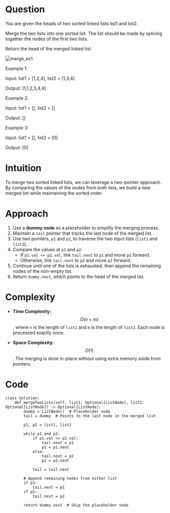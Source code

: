 # Question
You are given the heads of two sorted linked lists list1 and list2.

Merge the two lists into one sorted list. The list should be made by splicing together the nodes of the first two lists.

Return the head of the merged linked list.

![merge_ex1](https://github.com/user-attachments/assets/e1e39936-898b-4733-95f6-52a5e6b4f900)


Example 1:


Input: list1 = [1,2,4], list2 = [1,3,4]

Output: [1,1,2,3,4,4]

Example 2:

Input: list1 = [], list2 = []

Output: []

Example 3:

Input: list1 = [], list2 = [0]

Output: [0]


# Intuition
To merge two sorted linked lists, we can leverage a two-pointer approach. By comparing the values of the nodes from both lists, we build a new merged list while maintaining the sorted order.

# Approach
1. Use a **dummy node** as a placeholder to simplify the merging process. 
2. Maintain a `tail` pointer that tracks the last node of the merged list.
3. Use two pointers, `p1` and `p2`, to traverse the two input lists (`list1` and `list2`).
4. Compare the values at `p1` and `p2`:
   - If `p1.val <= p2.val`, link `tail.next` to `p1` and move `p1` forward.
   - Otherwise, link `tail.next` to `p2` and move `p2` forward.
5. Continue until one of the lists is exhausted, then append the remaining nodes of the non-empty list.
6. Return `dummy.next`, which points to the head of the merged list.

# Complexity
- **Time Complexity:**  
  $$O(n + m)$$, where `n` is the length of `list1` and `m` is the length of `list2`. Each node is processed exactly once.

- **Space Complexity:**  
  $$O(1)$$. The merging is done in-place without using extra memory aside from pointers.

# Code
```python3 []
class Solution:
    def mergeTwoLists(self, list1: Optional[ListNode], list2: Optional[ListNode]) -> Optional[ListNode]:
        dummy = ListNode()  # Placeholder node
        tail = dummy  # Points to the last node in the merged list
        
        p1, p2 = list1, list2
        
        while p1 and p2:
            if p1.val <= p2.val:
                tail.next = p1
                p1 = p1.next
            else:
                tail.next = p2
                p2 = p2.next
                
            tail = tail.next
        
        # Append remaining nodes from either list
        if p1:
            tail.next = p1
        if p2:
            tail.next = p2
        
        return dummy.next  # Skip the placeholder node
```
